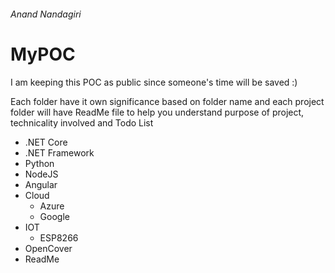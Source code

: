 ###### Anand Nandagiri
# MyPOC

I am keeping this POC as public since someone's time will be saved :)

Each folder have it own significance based on folder name and each project folder will have ReadMe file to help you understand purpose of project, technicality involved and Todo List
- .NET Core
- .NET Framework
- Python
- NodeJS
- Angular
- Cloud 
  * Azure 
  * Google
- IOT
  * ESP8266
- OpenCover
- ReadMe

